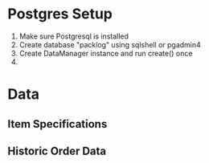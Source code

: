 # Postgres Setup

1. Make sure Postgresql is installed
2. Create database "packlog" using sqlshell or pgadmin4
3. Create DataManager instance and run create() once
4. 


# Data

## Item Specifications

## Historic Order Data